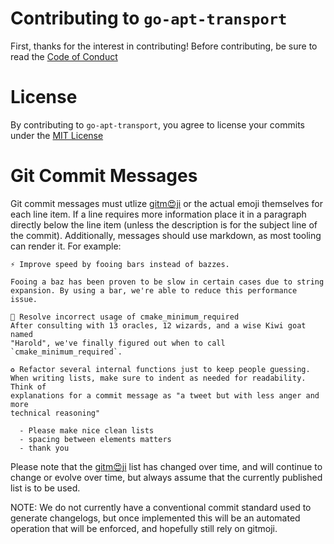 # Contributing to `go-apt-transport`

First, thanks for the interest in contributing! Before contributing, be sure to
read the [Code of Conduct](CODE_OF_CONDUCT.md)

# License

By contributing to `go-apt-transport`, you agree to license your commits under
the [MIT License](LICENSE.md)

# Git Commit Messages

Git commit messages must utlize [gitm😍ji](https://gitmoji.dev) or the actual
emoji themselves for each line item. If a line requires more information place
it in a paragraph directly below the line item (unless the description is for
the subject line of the commit). Additionally, messages should use markdown, as
most tooling can render it. For example:

```gitcommit
⚡ Improve speed by fooing bars instead of bazzes.

Fooing a baz has been proven to be slow in certain cases due to string
expansion. By using a bar, we're able to reduce this performance issue.

🐛 Resolve incorrect usage of cmake_minimum_required
After consulting with 13 oracles, 12 wizards, and a wise Kiwi goat named
"Harold", we've finally figured out when to call `cmake_minimum_required`.

♻ Refactor several internal functions just to keep people guessing.
When writing lists, make sure to indent as needed for readability. Think of
explanations for a commit message as "a tweet but with less anger and more
technical reasoning"

  - Please make nice clean lists
  - spacing between elements matters
  - thank you

```

Please note that the [gitm😍ji](https://gitmoji.dev) list has changed over
time, and will continue to change or evolve over time, but always assume that
the currently published list is to be used.

NOTE: We do not currently have a conventional commit standard used to generate
changelogs, but once implemented this will be an automated operation that will
be enforced, and hopefully still rely on gitmoji.
